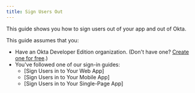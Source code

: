 ```yaml
---
title: Sign Users Out
---
```

This guide shows you how to sign users out of your app and out of Okta.

<!-- If you are building a web app that is served by a server framework, see [Sign Users in to Your Web App]. If you are building a mobile app, see [Sign Users in to Your Mobile App]. -->

This guide assumes that you:

* Have an Okta Developer Edition organization. (Don't have one? [Create one for free](https://developer.okta.com/signup).)
* You've followed one of our sign-in guides: 
    * [Sign Users in to Your Web App]
    * [Sign Users in to Your Mobile App]
    * [Sign Users in to Your Single-Page App]

<StackSelector snippet="create-app"/>

<NextSectionLink/>
